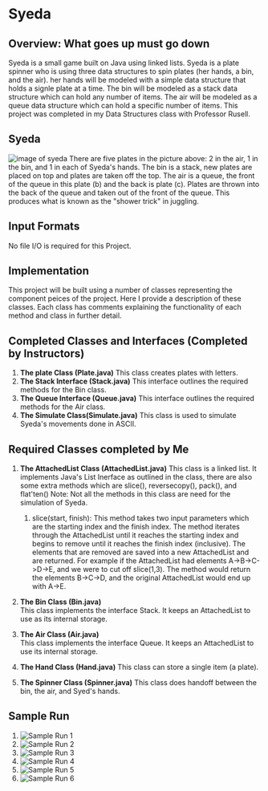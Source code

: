 # Syeda

## Overview: What goes up must go down
Syeda is a small game built on Java using linked lists. Syeda is a plate spinner who is using three data 
structures to spin plates (her hands, a bin, and the air). her hands will be modeled with a simple data 
structure that holds a signle plate at a time. The bin will be modeled as a stack data structure which 
can hold any number of items. The air will be modeled as a queue data structure which can hold a specific number
of items. This project was completed in my Data Structures class with Professor Rusell.

## Syeda
![image of syeda](https://github.com/andresreyesg4/Syeda/blob/main/Syeda.png)
There are five plates in the picture above: 2 in the air, 1 in the bin, and 1 in each of Syeda's hands. 
The bin is a stack, new plates are placed on top and plates are taken off the top. The air is a queue, the 
front of the queue in this plate (b) and the back is plate (c). Plates are thrown into the back of the queue
and taken out of the front of the queue. This produces what is known as the "shower trick" in juggling. 

## Input Formats
No file I/O is required for this Project. 

## Implementation
This project will be built using a number of classes representing the component peices of the project. 
Here I provide a description of these classes. Each class has comments explaining the functionality of each 
method and class in further detail.

## Completed Classes and Interfaces (Completed by Instructors)
1. **The plate Class (Plate.java)** 
    This class creates plates with letters. 
1. **The Stack Interface (Stack.java)** 
    This interface outlines the required methods for the Bin class.
1. **The Queue Interface (Queue.java)** 
    This interface outlines the required methods for the Air class.
1. **The Simulate Class(Simulate.java)** 
    This class is used to simulate Syeda's movements done in ASCII. 

## Required Classes completed by Me
1. **The AttachedList<T> Class (AttachedList.java)** This class is a linked list. It implements Java's List Inerface as outlined in the class, there are also some extra methods which are slice(), reversecopy(), pack(), and flat'ten()
    Note: Not all the methods in this class are need for the simulation of Syeda. 
    1. slice(start, finish):
        This method takes two input parameters which are the starting index and the finish index. The method iterates through the AttachedList until it reaches the starting
        index and begins to remove until it reaches the finish index (inclusive). The elements that are removed are saved into a new AttachedList and are returned. For 
        example if the AttachedList had elements A->B->C->D->E, and we were to cut off slice(1,3). The method would return the elements B->C->D, and the original AttachedList
        would end up with A->E.
    
1. **The Bin Class (Bin.java)** <br/> This class implements the interface Stack<Plate>. It keeps an AttachedList
    to use as its internal storage.
    
1. **The Air Class (Air.java)** <br/> This class implements the interface Queue<plate>. It keeps an AttachedList to use its internal storage.
    
1. **The Hand Class (Hand.java)** This class can store a single item (a plate).

1. **The Spinner Class (Spinner.java)** This class does handoff between the bin, the air, and Syed's hands.

## Sample Run
1. ![Sample Run 1](https://github.com/andresreyesg4/Syeda/blob/main/SampleRun1.png)
1. ![Sample Run 2](https://github.com/andresreyesg4/Syeda/blob/main/SampleRun2.png)
1. ![Sample Run 3](https://github.com/andresreyesg4/Syeda/blob/main/SampleRun3.png)
1. ![Sample Run 4](https://github.com/andresreyesg4/Syeda/blob/main/SampleRun4.png)
1. ![Sample Run 5](https://github.com/andresreyesg4/Syeda/blob/main/SampleRun5.png)
1. ![Sample Run 6](https://github.com/andresreyesg4/Syeda/blob/main/SampleRun6.png)

